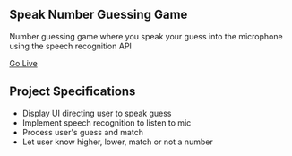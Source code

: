 ## Speak Number Guessing Game

Number guessing game where you speak your guess into the microphone using the speech recognition API

[Go Live](https://a-speak-number-guess.netlify.app/)

## Project Specifications

- Display UI directing user to speak guess
- Implement speech recognition to listen to mic
- Process user's guess and match
- Let user know higher, lower, match or not a number
